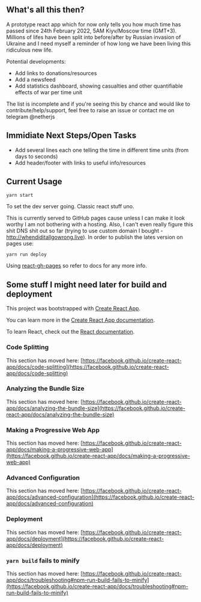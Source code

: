 ## What's all this then?

A prototype react app which for now only tells you how much time has passed since 24th February 2022, 5AM Kiyv/Moscow time (GMT+3). Millions of lifes have been split into before/after by Russian invasion of Ukraine and I need myself a reminder of how long we have been living this ridiculous new life. 

Potential developments:

- Add links to donations/resources
- Add a newsfeed
- Add statistics dashboard, showing casualties and other quantifiable effects of war per time unit

The list is incomplete and if you're seeing this by chance and would like to contribute/help/support, feel free to raise an issue or contact me on telegram @netherjs

## Immidiate Next Steps/Open Tasks

- Add several lines each one telling the time in different time units (from days to seconds)
- Add header/footer with links to useful info/resources

## Current Usage

```shell
yarn start
```

To set the dev server going. Classic react stuff uno.

This is currently served to GitHub pages cause unless I can make it look worthy I am not bothering with a hosting. Also, I can't even really figure this shit DNS shit out so far (trying to use custom domain I bought - http://whendiditallgowrong.live). In order to publish the lates version on pages use: 

```shell
yarn run deploy
```

Using [react-gh-pages](https://github.com/gitname/react-gh-pages) so refer to docs for any more info.

## Some stuff I might need later for build and deployment

This project was bootstrapped with [Create React App](https://github.com/facebook/create-react-app).

You can learn more in the [Create React App documentation](https://facebook.github.io/create-react-app/docs/getting-started).

To learn React, check out the [React documentation](https://reactjs.org/).

### Code Splitting

This section has moved here: [https://facebook.github.io/create-react-app/docs/code-splitting](https://facebook.github.io/create-react-app/docs/code-splitting)

### Analyzing the Bundle Size

This section has moved here: [https://facebook.github.io/create-react-app/docs/analyzing-the-bundle-size](https://facebook.github.io/create-react-app/docs/analyzing-the-bundle-size)

### Making a Progressive Web App

This section has moved here: [https://facebook.github.io/create-react-app/docs/making-a-progressive-web-app](https://facebook.github.io/create-react-app/docs/making-a-progressive-web-app)

### Advanced Configuration

This section has moved here: [https://facebook.github.io/create-react-app/docs/advanced-configuration](https://facebook.github.io/create-react-app/docs/advanced-configuration)

### Deployment

This section has moved here: [https://facebook.github.io/create-react-app/docs/deployment](https://facebook.github.io/create-react-app/docs/deployment)

### `yarn build` fails to minify

This section has moved here: [https://facebook.github.io/create-react-app/docs/troubleshooting#npm-run-build-fails-to-minify](https://facebook.github.io/create-react-app/docs/troubleshooting#npm-run-build-fails-to-minify)
